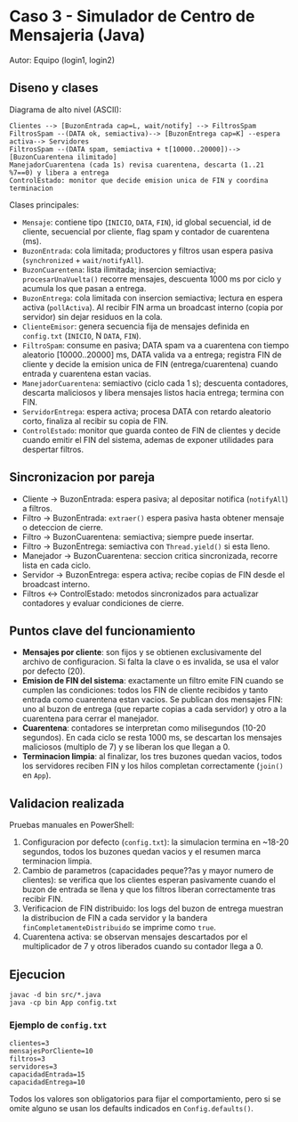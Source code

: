 # Caso 3 - Simulador de Centro de Mensajeria (Java)

Autor: Equipo (login1, login2)

## Diseno y clases

Diagrama de alto nivel (ASCII):

```
Clientes --> [BuzonEntrada cap=L, wait/notify] --> FiltrosSpam
FiltrosSpam --(DATA ok, semiactiva)--> [BuzonEntrega cap=K] --espera activa--> Servidores
FiltrosSpam --(DATA spam, semiactiva + t[10000..20000])--> [BuzonCuarentena ilimitado]
ManejadorCuarentena (cada 1s) revisa cuarentena, descarta (1..21 %7==0) y libera a entrega
ControlEstado: monitor que decide emision unica de FIN y coordina terminacion
```

Clases principales:

- `Mensaje`: contiene tipo (`INICIO`, `DATA`, `FIN`), id global secuencial, id de cliente, secuencial por cliente, flag spam y contador de cuarentena (ms).
- `BuzonEntrada`: cola limitada; productores y filtros usan espera pasiva (`synchronized` + `wait/notifyAll`).
- `BuzonCuarentena`: lista ilimitada; insercion semiactiva; `procesarUnaVuelta()` recorre mensajes, descuenta 1000 ms por ciclo y acumula los que pasan a entrega.
- `BuzonEntrega`: cola limitada con insercion semiactiva; lectura en espera activa (`pollActiva`). Al recibir FIN arma un broadcast interno (copia por servidor) sin dejar residuos en la cola.
- `ClienteEmisor`: genera secuencia fija de mensajes definida en `config.txt` (`INICIO`, N `DATA`, `FIN`).
- `FiltroSpam`: consume en pasiva; DATA spam va a cuarentena con tiempo aleatorio [10000..20000] ms, DATA valida va a entrega; registra FIN de cliente y decide la emision unica de FIN (entrega/cuarentena) cuando entrada y cuarentena estan vacias.
- `ManejadorCuarentena`: semiactivo (ciclo cada 1 s); descuenta contadores, descarta maliciosos y libera mensajes listos hacia entrega; termina con FIN.
- `ServidorEntrega`: espera activa; procesa DATA con retardo aleatorio corto, finaliza al recibir su copia de FIN.
- `ControlEstado`: monitor que guarda conteo de FIN de clientes y decide cuando emitir el FIN del sistema, ademas de exponer utilidades para despertar filtros.

## Sincronizacion por pareja

- Cliente -> BuzonEntrada: espera pasiva; al depositar notifica (`notifyAll`) a filtros.
- Filtro -> BuzonEntrada: `extraer()` espera pasiva hasta obtener mensaje o deteccion de cierre.
- Filtro -> BuzonCuarentena: semiactiva; siempre puede insertar.
- Filtro -> BuzonEntrega: semiactiva con `Thread.yield()` si esta lleno.
- Manejador -> BuzonCuarentena: seccion critica sincronizada, recorre lista en cada ciclo.
- Servidor -> BuzonEntrega: espera activa; recibe copias de FIN desde el broadcast interno.
- Filtros <-> ControlEstado: metodos sincronizados para actualizar contadores y evaluar condiciones de cierre.

## Puntos clave del funcionamiento

- **Mensajes por cliente**: son fijos y se obtienen exclusivamente del archivo de configuracion. Si falta la clave o es invalida, se usa el valor por defecto (20).
- **Emision de FIN del sistema**: exactamente un filtro emite FIN cuando se cumplen las condiciones: todos los FIN de cliente recibidos y tanto entrada como cuarentena estan vacios. Se publican dos mensajes FIN: uno al buzon de entrega (que reparte copias a cada servidor) y otro a la cuarentena para cerrar el manejador.
- **Cuarentena**: contadores se interpretan como milisegundos (10-20 segundos). En cada ciclo se resta 1000 ms, se descartan los mensajes maliciosos (multiplo de 7) y se liberan los que llegan a 0.
- **Terminacion limpia**: al finalizar, los tres buzones quedan vacios, todos los servidores reciben FIN y los hilos completan correctamente (`join()` en `App`).

## Validacion realizada

Pruebas manuales en PowerShell:

1. Configuracion por defecto (`config.txt`): la simulacion termina en ~18-20 segundos, todos los buzones quedan vacios y el resumen marca terminacion limpia.
2. Cambio de parametros (capacidades peque??as y mayor numero de clientes): se verifica que los clientes esperan pasivamente cuando el buzon de entrada se llena y que los filtros liberan correctamente tras recibir FIN.
3. Verificacion de FIN distribuido: los logs del buzon de entrega muestran la distribucion de FIN a cada servidor y la bandera `finCompletamenteDistribuido` se imprime como `true`.
4. Cuarentena activa: se observan mensajes descartados por el multiplicador de 7 y otros liberados cuando su contador llega a 0.

## Ejecucion

```
javac -d bin src/*.java
java -cp bin App config.txt
```

### Ejemplo de `config.txt`

```
clientes=3
mensajesPorCliente=10
filtros=3
servidores=3
capacidadEntrada=15
capacidadEntrega=10
```

Todos los valores son obligatorios para fijar el comportamiento, pero si se omite alguno se usan los defaults indicados en `Config.defaults()`.